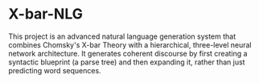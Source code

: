 # X-bar-NLG
This project is an advanced natural language generation system that combines Chomsky's X-bar Theory with a hierarchical, three-level neural network architecture. It generates coherent discourse by first creating a syntactic blueprint (a parse tree) and then expanding it, rather than just predicting word sequences.

